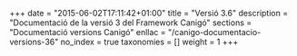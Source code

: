 +++
date        = "2015-06-02T17:11:42+01:00"
title       = "Versió 3.6"
description = "Documentació de la versió 3 del Framework Canigó"
sections    = "Documentació versions Canigó"
enllac		= "/canigo-documentacio-versions-36"
no_index 	= true
taxonomies  = []
weight 		= 1
+++
